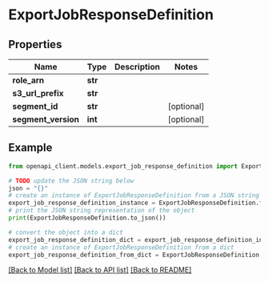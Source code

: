 # ExportJobResponseDefinition


## Properties

Name | Type | Description | Notes
------------ | ------------- | ------------- | -------------
**role_arn** | **str** |  | 
**s3_url_prefix** | **str** |  | 
**segment_id** | **str** |  | [optional] 
**segment_version** | **int** |  | [optional] 

## Example

```python
from openapi_client.models.export_job_response_definition import ExportJobResponseDefinition

# TODO update the JSON string below
json = "{}"
# create an instance of ExportJobResponseDefinition from a JSON string
export_job_response_definition_instance = ExportJobResponseDefinition.from_json(json)
# print the JSON string representation of the object
print(ExportJobResponseDefinition.to_json())

# convert the object into a dict
export_job_response_definition_dict = export_job_response_definition_instance.to_dict()
# create an instance of ExportJobResponseDefinition from a dict
export_job_response_definition_from_dict = ExportJobResponseDefinition.from_dict(export_job_response_definition_dict)
```
[[Back to Model list]](../README.md#documentation-for-models) [[Back to API list]](../README.md#documentation-for-api-endpoints) [[Back to README]](../README.md)


